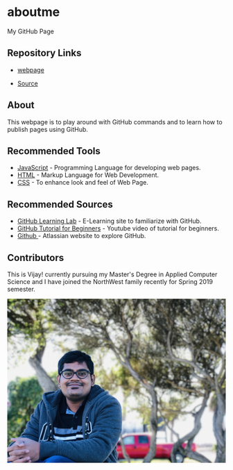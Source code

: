 # aboutme
My GitHub Page

## Repository Links

- [webpage](https://karanamvijaykumar.github.io/aboutme/ "Working with aboutme webpage")

- [Source](https://github.com/KaranamVijayKumar/aboutme/ "Working with aboutme source")

## About
This webpage is to play around with GitHub commands and to learn how to publish pages using GitHub.

## Recommended Tools

- [JavaScript](https://www.codecademy.com/learn/introduction-to-javascript "codeacademy javascript link") - Programming Language for developing web pages.
- [HTML](https://www.codecademy.com/learn/learn-html "codeacademy HTML link") - Markup Language for Web Development.
- [CSS](https://www.codecademy.com/learn/learn-css "codeacademy CSS link") - To enhance look and feel of Web Page.

## Recommended Sources

- [GitHub Learning Lab](https://lab.github.com/courses) - E-Learning site to familiarize with GitHub.
- [GitHub Tutorial for Beginners](https://www.youtube.com/watch?v=0fKg7e37bQE "youtube link") - Youtube video of tutorial for beginners.
- [Github ](https://www.atlassian.com/git "GitHub Beginners guide") - Atlassian website to explore GitHub.

## Contributors

This is Vijay! currently pursuing my Master's Degree in Applied Computer Science and I have joined the NorthWest family recently for Spring 2019 semester.

![MyPic](https://raw.githubusercontent.com/KaranamVijayKumar/aboutme/master/MyPic.jpg "My picture")



